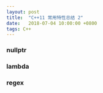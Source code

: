 ```yaml
---
layout: post
title:  "C++11 常用特性总结 2"
date:   2018-07-04 10:00:00 +0800
tags: C++
---
```


### nullptr

### lambda

### regex

